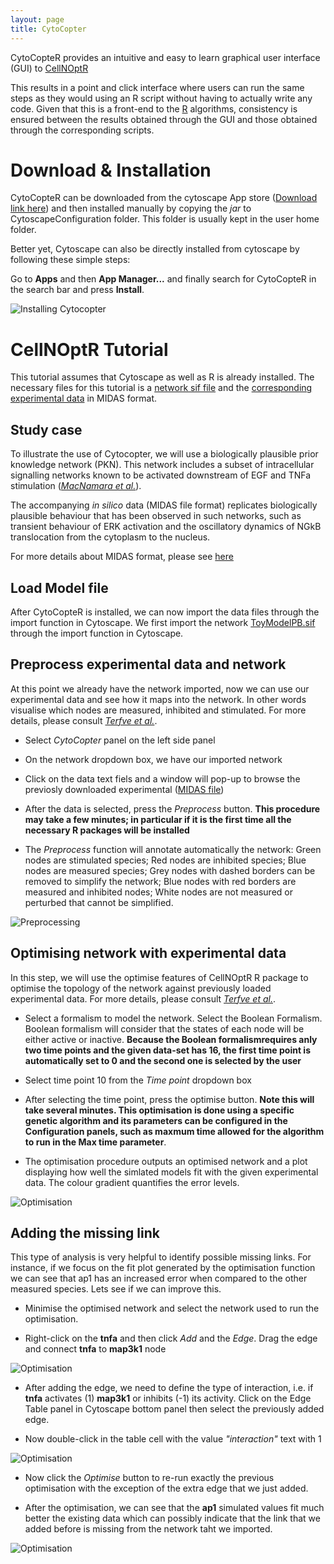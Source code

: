 ```yaml
---
layout: page
title: CytoCopter
---
```


CytoCopteR provides an intuitive and easy to learn graphical user interface (GUI) to [CellNOptR](https://saezlab.github.io/CellNOptR/7_CytoCopter/)

This results in a point and click interface where users can run the same steps as they would using an R script without having to actually write any code. Given that this is a front-end to the [R](https://www.r-project.org/) algorithms, consistency is ensured between the results obtained through the GUI and those obtained through the corresponding scripts.

# Download & Installation

CytoCopteR can be downloaded from the cytoscape App store ([Download link here](http://apps.cytoscape.org/apps/cytocopter)) and then installed manually by copying the *jar* to CytoscapeConfiguration folder. This folder is usually kept in the user home folder. 

Better yet, Cytoscape can also be directly installed from cytoscape  by following these simple steps:

Go to **Apps** and then **App Manager...** and finally search for CytoCopteR in the search bar and press **Install**.

<img src="/CellNOptR/public/cytocopter_1.png" alt="Installing Cytocopter">


# CellNOptR Tutorial

This tutorial assumes that Cytoscape as well as R is already installed. The necessary files for this tutorial is a [network sif file](http://nbviewer.jupyter.org/github/saezlab/CellNOptR/blob/gh-pages/public/ToyModelPB.sif) and the [corresponding experimental data](http://nbviewer.jupyter.org/github/saezlab/CellNOptR/blob/gh-pages/public/ToyModelPB.csv) in MIDAS format.

## Study case

To illustrate the use of Cytocopter, we will use a biologically plausible prior knowledge network (PKN). This network includes a subset of intracellular signalling networks known to be activated downstream of EGF and TNFa stimulation ([*MacNamara et al.*](http://iopscience.iop.org/article/10.1088/1478-3975/9/4/045003/meta;jsessionid=3DD3CFBA0FC0AB0592FF89E83FF1DF4F.c2.iopscience.cld.iop.org)).

The accompanying *in silico* data (MIDAS file format) replicates biologically plausible behaviour that has been observed in such networks, such as transient behaviour of ERK activation and the oscillatory dynamics of NGkB translocation from the cytoplasm to the nucleus. 

For more details about MIDAS format, please see [here](https://academic.oup.com/bioinformatics/article-lookup/doi/10.1093/bioinformatics/btn018)

## Load Model file

After CytoCopteR is installed, we can now import the data files through the import function in Cytoscape. We first import the network [ToyModelPB.sif](http://nbviewer.jupyter.org/github/saezlab/CellNOptR/blob/gh-pages/public/ToyModelPB.sif) through the import function in Cytoscape.

## Preprocess experimental data and network

At this point we already have the network imported, now we can use our experimental data and see how it maps into the network. In other words visualise which nodes are measured, inhibited and stimulated. For more details, please consult [*Terfve et al.*](https://bmcsystbiol.biomedcentral.com/articles/10.1186/1752-0509-6-133).

  * Select *CytoCopter* panel on the left side panel
  
  * On the network dropdown box, we have our imported network
  
  * Click on the data text fiels and a window will pop-up to browse the previosly downloaded experimental ([MIDAS file](http://nbviewer.jupyter.org/github/saezlab/CellNOptR/blob/gh-pages/public/ToyModelPB.csv))
  
  * After the data is selected, press the *Preprocess* button. **This procedure may take a few minutes; in particular if it is the first time all the necessary R packages will be installed**
  
  * The *Preprocess* function will annotate automatically the network: Green nodes are stimulated species; Red nodes are inhibited species; Blue nodes are measured species; Grey nodes with dashed borders can be removed to simplify the network; Blue nodes with red borders are measured and inhibited nodes; White nodes are not measured or perturbed that cannot be simplified.
  
<img src="/CellNOptR/public/cytocopter_4.png" alt="Preprocessing">

## Optimising network with experimental data

In this step, we will use the optimise features of CellNOptR R package to optimise the topology of the network against previously loaded experimental data. For more details, please consult [*Terfve et al.*](https://bmcsystbiol.biomedcentral.com/articles/10.1186/1752-0509-6-133).

 * Select a formalism to model the network. Select the Boolean Formalism. Boolean formalism will consider that the states of each node will be either active or inactive. **Because the Boolean formalismrequires anly two time points and the given data-set has 16, the first time point is automatically set to 0 and the second one is selected by the user**
 
 * Select time point 10 from the *Time point* dropdown box
 
 * After selecting the time point, press the optimise button. **Note this will take several minutes. This optimisation is done using a specific genetic algorithm and its parameters can be configured in the Configuration panels, such as maxmum time allowed for the algorithm to run in the Max time parameter**.
 
 * The optimisation procedure outputs an optimised network and a plot displaying how well the simlated models fit with the given experimental data. The colour gradient quantifies the error levels.
 
<img src="/CellNOptR/public/cytocopter_5.png" alt="Optimisation">

## Adding the missing link

This type of analysis is very helpful to identify possible missing links. For instance, if we focus on the fit plot generated by the optimisation function we can see that ap1 has an increased error when compared to the other measured species. Lets see if we can improve this.

 * Minimise the optimised network and select the network used to run the optimisation.
 
 * Right-click on the **tnfa** and then click *Add* and the *Edge*. Drag the edge and connect **tnfa** to **map3k1** node
 
 <img src="/CellNOptR/public/cytocopter_6.png" alt="Optimisation">
 
 * After adding the edge, we need to define the type of interaction, i.e. if **tnfa** activates (1) **map3k1** or inhibits (-1) its activity. Click on the Edge Table panel in Cytoscape bottom panel then select the previously added edge.
 
 * Now double-click in the table cell with the value *"interaction"* text with 1
 
 <img src="/CellNOptR/public/cytocopter_7.png" alt="Optimisation">
 
 * Now click the *Optimise* button to re-run exactly the previous optimisation with the exception of the extra edge that we just added.
 
 * After the optimisation, we can see that the **ap1** simulated values fit much better the existing data which can possibly indicate that the link that we added before is missing from the network taht we imported.
 
 <img src="/CellNOptR/public/cytocopter_8.png" alt="Optimisation">

 

